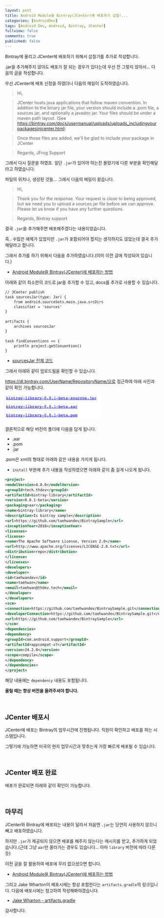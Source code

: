 ```yaml
---
layout: post
title: Android Module을 Bintray(JCenter)에 배포하기 삽질!...
categories: [AndroidDev]
tags: [Android Dev, Android, Bintray, JCenter]
fullview: false
comments: true
published: false
---
```


Bintray에 올리고 JCenter에 배포하기 위해서 삽질기를 추가로 작성합니다.

.jar을 추가해주지 않아도 배포가 잘 되는 경우가 있다는데 우선 전 그렇지 않아서... 다음의 글을 작성합니다.

우선 JCenter에 배포 신청을 하였더니 다음의 메일이 도착하였습니다.

> Hi,

> JCenter hosts java applications that follow maven convention. In addition to the binary jar file, your version should include a .pom file, a sources jar, and optionally a javadoc jar.
Your files should be under a maven path layout. (See https://bintray.com/docs/usermanual/uploads/uploads_includingyourpackagesinjcenter.html)

> Once those files are added, we'll be glad to include your package in JCenter

> Regards,
> JFrog Support

그래서 다시 질문을 하였죠. 일단 `.jar`가 있어야 하는진 몰랐기에 다른 부분을 확인해달라고 하였습니다.

파일의 위치나, 생성된 것들... 그래서 다음의 메일이 왔습니다.

>Hi,

>Thank you for the response. Your request is close to being approved, but we need you to upload a sources jar file before we can approve. Please let us know if you have any further questions.

>Regards,
>Bintray support

결국 `.jar`을 추가해주면 배포해주겠다는 내용이었습니다.

흑.. 수많은 예제가 있었지만 `.jar`가 포함되어야 할지는 생각하지도 않았는데 결국 추가해달라고 합니다.

그래서 추가를 하기 위해서 다음을 추가하였습니다.(이미 이전 글에 작성되어 있습니다.)

- <a href="androiddev/2016/09/01/Android-Bintray(JCenter)-Publish.html">Android Module을 Bintray(JCenter)에 배포하는 방법</a>

아래와 같이 최소한의 코드로 jar을 추가할 수 있고, docs를 추가로 사용할 수 있습니다.

```
// JCenter publish
task sourcesJar(type: Jar) {
    from android.sourceSets.main.java.srcDirs
    classifier = 'sources'
}

artifacts {
    archives sourcesJar
}

task findConventions << {
    println project.getConvention()
}
```

- [sourcesJar 전체 코드](https://github.com/taehwandev/BintraySample/blob/master/bintray-library/build.gradle#L133)

그래서 아래와 같이 업로드됨을 확인할 수 있습니다.

https://dl.bintray.com/UserName/RepositoryName/으로 접근하여 아래 사진과 같이 확인 가능합니다.

![result-01]

결론적으로 해당 버전의 폴더에 다음을 담게 됩니다.

- .aar
- .pom
- .jar

.pom은 xml의 형태로 아래와 같은 내용을 가지게 됩니다.

- `install` 부분에 추가 내용을 작성하였으면 아래와 같이 좀 길게 나오게 됩니다.

```xml
<project>
<modelVersion>4.0.0</modelVersion>
<groupId>tech.thdev</groupId>
<artifactId>bintray-library</artifactId>
<version>0.0.1-beta</version>
<packaging>aar</packaging>
<name>bintray-library</name>
<description>Is bintray sample</description>
<url>https://github.com/taehwandev/BintraySample</url>
<inceptionYear>2016</inceptionYear>
<licenses>
<license>
<name>The Apache Software License, Version 2.0</name>
<url>http://www.apache.org/licenses/LICENSE-2.0.txt</url>
<distribution>repo</distribution>
</license>
</licenses>
<developers>
<developer>
<id>taehwandev</id>
<name>taehwan</name>
<email>taehwan@thdev.tech</email>
</developer>
</developers>
<scm>
<connection>https://github.com/taehwandev/BintraySample.git</connection>
<developerConnection>https://github.com/taehwandev/BintraySample.git</developerConnection>
<url>https://github.com/taehwandev/BintraySample</url>
</scm>
<dependencies>
<dependency>
<groupId>com.android.support</groupId>
<artifactId>appcompat-v7</artifactId>
<version>24.2.0</version>
<scope>compile</scope>
</dependency>
</dependencies>
</project>
```

해당 내용에는 `dependency` 내용도 포함됩니다.

**올릴 때는 항상 버전을 올려주셔야 합니다.**


<br />

## JCenter 배포시

JCenter에 배포는 Bintray의 업무시간에 진행됩니다. 직원이 확인하고 배포를 하는 시스템입니다.

그렇기에 가능하면 미국의 현지 업무시간과 맞추는게 가장 빠르게 배포될 수 있습니다.


<br />

## JCenter 배포 완료

배포가 완료되면 아래와 같이 확인이 가능합니다.




<br />

## 마무리

JCenter와 Bintray에 배포되는 내용이 달라서 처음엔 `.jar`는 당연히 사용하지 않으니 빼고 배포하였습니다.

하지만 `.jar`가 제공되지 않으면 배포를 해주지 않는다는 메시지를 받고, 추가하게 되었습니다.(근데 그냥 `aar`만 올라가는 경우도 있습니다... 아마 `library` 버전에 따라 다른 듯)

이전 글을 잘 활용하여 배포에 무리 없으셨으면 합니다.

- <a href="androiddev/2016/09/01/Android-Bintray(JCenter)-Publish.html">Android Module을 Bintray(JCenter)에 배포하는 방법</a>

그리고 Jake Wharton이 배포시에는 항상 포함한다는 `artifacts.gradle`의 링크입니다. 다음에 배포시에는 참고하여 작성해봐야겠습니다.

- [Jake Wharton - artifacts.gradle](https://github.com/ReactiveX/RxAndroid/blob/1.x/gradle/artifacts.gradle)

감사합니다.


[result-01]:  /images/2016/2016-09-02-Android-Bintray(JCenter)-Publish-02/result_01.png

[jcenter-sync-03]:  /images/2016/2016-09-01-Android-Bintray(JCenter)-Publish/jcenter-sync-03.png
